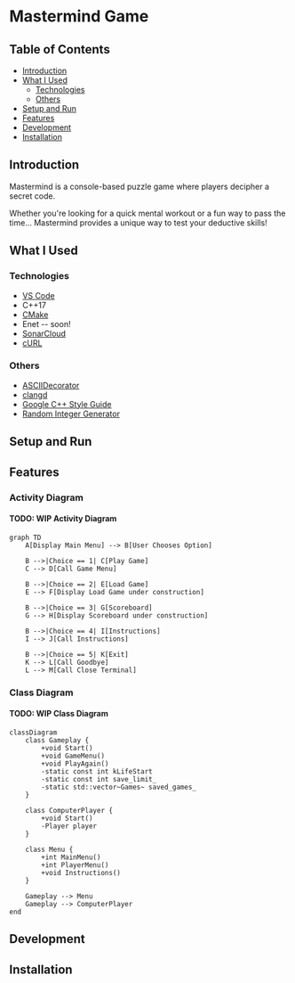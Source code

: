 # Mastermind Game

## Table of Contents

- [Introduction](#introduction)
- [What I Used](#what-i-used)
  - [Technologies](#technologies)
  - [Others](#others)
- [Setup and Run](#setup-and-run)
- [Features](#features)
- [Development](#development)
- [Installation](#installation)

## Introduction

Mastermind is a console-based puzzle game where players decipher a secret code.

Whether you're looking for a quick mental workout or a fun way to pass the time... Mastermind provides a unique way to test your deductive skills!

## What I Used

### Technologies

- [VS Code](https://code.visualstudio.com/)
- C++17
- [CMake](https://cmake.org/)
- Enet -- soon!
- [SonarCloud](https://sonarcloud.io/)
- [cURL](https://curl.se/libcurl/c/)

### Others

- [ASCIIDecorator](https://marketplace.visualstudio.com/items?itemName=helixquar.asciidecorator)
- [clangd](https://marketplace.visualstudio.com/items?itemName=llvm-vs-code-extensions.vscode-clangd)
- [Google C++ Style Guide](https://google.github.io/styleguide/cppguide.html)
- [Random Integer Generator](https://www.random.org/clients/http/api/)

## Setup and Run

## Features

### Activity Diagram

#### TODO: WIP Activity Diagram

```mermaid
graph TD
    A[Display Main Menu] --> B[User Chooses Option]

    B -->|Choice == 1| C[Play Game]
    C --> D[Call Game Menu]

    B -->|Choice == 2| E[Load Game]
    E --> F[Display Load Game under construction]

    B -->|Choice == 3| G[Scoreboard]
    G --> H[Display Scoreboard under construction]

    B -->|Choice == 4| I[Instructions]
    I --> J[Call Instructions]

    B -->|Choice == 5| K[Exit]
    K --> L[Call Goodbye]
    L --> M[Call Close Terminal]
```

### Class Diagram

#### TODO: WIP Class Diagram

```mermaid
classDiagram
    class Gameplay {
        +void Start()
        +void GameMenu()
        +void PlayAgain()
        -static const int kLifeStart
        -static const int save_limit_
        -static std::vector~Games~ saved_games_
    }

    class ComputerPlayer {
        +void Start()
        -Player player
    }

    class Menu {
        +int MainMenu()
        +int PlayerMenu()
        +void Instructions()
    }

    Gameplay --> Menu
    Gameplay --> ComputerPlayer
end
```

## Development

## Installation

